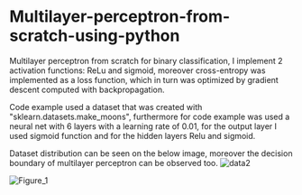 # Multilayer-perceptron-from-scratch-using-python 
Multilayer perceptron from scratch for binary classification, I implement 2 activation functions: ReLu and sigmoid, moreover cross-entropy was implemented as a loss function, which in turn was optimized by gradient descent computed with backpropagation.

Code example used a dataset that was created with "sklearn.datasets.make_moons", furthermore for code example was used a neural net with 6 layers with a learning rate of 0.01, for the output layer I used sigmoid function and for the hidden layers Relu and sigmoid.

Dataset distribution can be seen on the below image, moreover the decision boundary of multilayer perceptron can be observed too.
![data2](https://github.com/user-attachments/assets/bb5cab9b-618b-487b-82f1-a258e09825d9)

![Figure_1](https://github.com/user-attachments/assets/888c33b4-322d-4e63-865b-e17ada34ea47)

